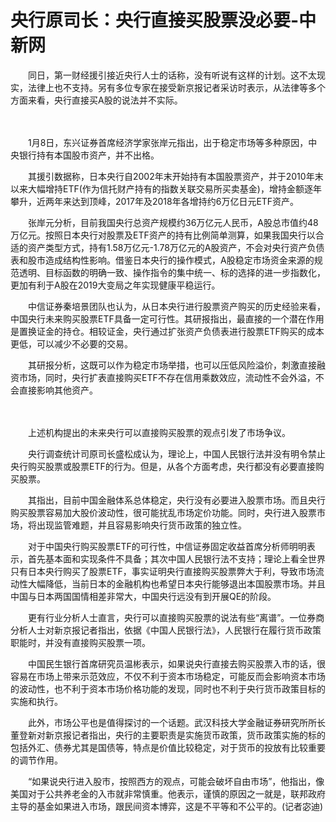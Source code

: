 # 央行原司长：央行直接买股票没必要-中新网

　　同日，第一财经援引接近央行人士的话称，没有听说有这样的计划。这不太现实，法律上也不支持。另有多位专家在接受新京报记者采访时表示，从法律等多个方面来看，央行直接买A股的说法并不实际。

　　

　　1月8日，东兴证券首席经济学家张岸元指出，出于稳定市场等多种原因，中央银行持有本国股市资产，并不出格。

　　其援引数据称，日本央行自2002年末开始持有本国股票资产，并于2010年末以来大幅增持ETF(作为信托财产持有的指数关联交易所买卖基金)，增持金额逐年攀升，近两年来达到顶峰，2017年及2018年各增持约6万亿日元ETF资产。

　　张岸元分析，目前我国央行总资产规模约36万亿元人民币，A股总市值约48万亿元。按照日本央行对股票及ETF资产的持有比例简单测算，如果我国央行以合适的资产类型方式，持有1.58万亿元-1.78万亿元的A股资产，不会对央行资产负债表和股市造成结构性影响。借鉴日本央行的操作模式，A股稳定市场资金来源的规范透明、目标函数的明确一致、操作指令的集中统一、标的选择的进一步指数化，更加有利于A股在2019大变局之年实现健康平稳运行。

　　中信证券秦培景团队也认为，从日本央行进行股票资产购买的历史经验来看，中国央行未来购买股票ETF具备一定可行性。其研报指出，最直接的一个潜在作用是置换证金的持仓。相较证金，央行通过扩张资产负债表进行股票ETF购买的成本更低，可以减少不必要的交易。

　　其研报分析，这既可以作为稳定市场举措，也可以压低风险溢价，刺激直接融资市场，同时，央行扩表直接购买ETF不存在信用乘数效应，流动性不会外溢，不会直接影响其他资产。

　

　　上述机构提出的未来央行可以直接购买股票的观点引发了市场争议。

　　央行调查统计司原司长盛松成认为，理论上，中国人民银行法并没有明令禁止央行购买股票或股票ETF的行为。但是，从各个方面考虑，央行都没有必要直接购买股票。

　　其指出，目前中国金融体系总体稳定，央行没有必要进入股票市场。而且央行购买股票容易加大股价波动性，很可能扰乱市场定价功能。同时，央行进入股票市场，将出现监管难题，并且容易影响央行货币政策的独立性。

　　对于中国央行购买股票ETF的可行性，中信证券固定收益首席分析师明明表示，首先基本面和实现条件不具备；其次中国人民银行法不支持；理论上看全世界只有日本央行购买了股票ETF，事实证明央行直接购买股票弊大于利，导致市场流动性大幅降低，当前日本的金融机构也希望日本央行能够退出本国股票市场。并且中国与日本两国国情相差非常大，中国央行远没有到开展QE的阶段。

　　更有行业分析人士直言，央行可以直接购买股票的说法有些“离谱”。一位券商分析人士对新京报记者指出，依据《中国人民银行法》，人民银行在履行货币政策职能时，并没有直接购买股票一项。

　　中国民生银行首席研究员温彬表示，如果说央行直接去购买股票入市的话，很容易在市场上带来示范效应，不仅不利于资本市场稳定，可能反而会影响资本市场的波动性，也不利于资本市场价格功能的发现，同时也不利于央行货币政策目标的实施和执行。

　　此外，市场公平也是值得探讨的一个话题。武汉科技大学金融证券研究所所长董登新对新京报记者指出，央行的主要职责是实施货币政策，货币政策实施的标的包括外汇、债券尤其是国债等，特点是价值比较稳定，对于货币的投放有比较重要的调节作用。

　　“如果说央行进入股市，按照西方的观点，可能会破坏自由市场”，他指出，像美国对于公共养老金的入市就非常慎重。他表示，谨慎的原因之一就是，联邦政府主导的基金如果进入市场，跟民间资本博弈，这是不平等和不公平的。(记者宓迪)
